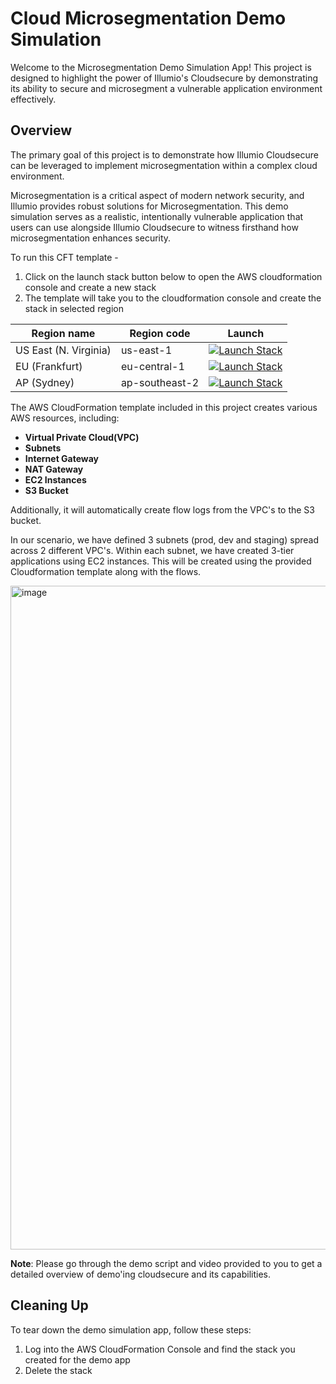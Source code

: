 # Cloud Microsegmentation Demo Simulation

Welcome to the Microsegmentation Demo Simulation App! This project is designed to highlight the power of Illumio's Cloudsecure by demonstrating its ability to secure and microsegment a vulnerable application environment effectively.

## Overview

The primary goal of this project is to demonstrate how Illumio Cloudsecure can be leveraged to implement microsegmentation within a complex cloud environment.

Microsegmentation is a critical aspect of modern network security, and Illumio provides robust solutions for Microsegmentation. This demo simulation serves as a realistic, intentionally vulnerable application that users can use alongside Illumio Cloudsecure to witness firsthand how microsegmentation enhances security.

To run this CFT template - 

1. Click on the launch stack button below to open the AWS cloudformation console and create a new stack
2. The template will take you to the cloudformation console and create the stack in selected region

Region name | Region code | Launch
--- | --- | ---
US East (N. Virginia) | us-east-1 | [![Launch Stack](https://cdn.rawgit.com/buildkite/cloudformation-launch-stack-button-svg/master/launch-stack.svg)](https://console.aws.amazon.com/cloudformation/home?region=us-east-1#/stacks/new?stackName=Illumio-Demo-Simulation&templateURL=https://cft-illumio-simulation.s3.amazonaws.com/GA-App-US-East-1.yaml) 
EU (Frankfurt) |	eu-central-1 | [![Launch Stack](https://cdn.rawgit.com/buildkite/cloudformation-launch-stack-button-svg/master/launch-stack.svg)](https://console.aws.amazon.com/cloudformation/home?region=eu-central-1#/stacks/new?stackName=Illumio-Demo-Simulation&templateURL=https://cft-illumio-simulation.s3.amazonaws.com/GA-App-EU-Central-1.yaml)
AP (Sydney) |	ap-southeast-2 | [![Launch Stack](https://cdn.rawgit.com/buildkite/cloudformation-launch-stack-button-svg/master/launch-stack.svg)](https://console.aws.amazon.com/cloudformation/home?region=ap-southeast-2#/stacks/new?stackName=Illumio-Demo-Simulation&templateURL=https://cft-illumio-simulation.s3.amazonaws.com/GA-App-AP-Southeast-2.yaml)

The AWS CloudFormation template included in this project creates various AWS resources, including:

- **Virtual Private Cloud(VPC)**
- **Subnets**
- **Internet Gateway**
- **NAT Gateway**
- **EC2 Instances**
- **S3 Bucket**

Additionally, it will automatically create flow logs from the VPC's to the S3 bucket. 

In our scenario, we have defined 3 subnets (prod, dev and staging) spread across 2 different VPC's. Within each subnet, we have created 3-tier applications using EC2 instances. This will be created using the provided Cloudformation template along with the flows. 

<img width="1062" alt="image" src="https://github.com/adityakrishnan142/CloudSecure-Demo-Template/assets/56053567/b14d59c7-49b9-4b4e-8a3d-f3eab6556e95">


**Note**: Please go through the demo script and video provided to you to get a detailed overview of demo'ing cloudsecure and its capabilities. 

## Cleaning Up

To tear down the demo simulation app, follow these steps:

1. Log into the AWS CloudFormation Console and find the stack you created for the demo app
2. Delete the stack
